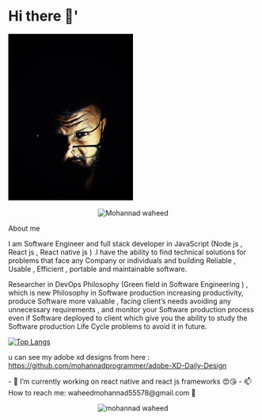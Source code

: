 # Hi there 👋'
<p align="left"><img src="m1.jpg" width="50%"  style="object-fit: cover; object-position: -20% 0;" />
</p>

<p align="center"> <img src="https://komarev.com/ghpvc/?username=mohannadprogrammer" alt="Mohannad waheed" /> </p>
<p align="left" >
<p>About me</p> 	
I am Software Engineer and full stack developer in JavaScript (Node js , React js , React native js ) .I have the ability to find technical solutions for problems that face any Company  or individuals and building Reliable  , Usable , Efficient , portable and maintainable  software.

Researcher  in DevOps Philosophy (Green field in Software Engineering ) , which is new  Philosophy in Software production increasing productivity, produce Software more valuable , facing client’s needs avoiding any unnecessary  requirements , and monitor  your Software production process even if Software deployed to client which  give you the ability to study the Software production Life Cycle  problems to avoid it in future.  
</p>



[![Top Langs](https://github-readme-stats.vercel.app/api/top-langs/?username=mohannadprogrammer&layout=compact&theme=cobalt)](https://github.com/mohannadprogrammer/)


u can see my adobe xd designs from here : https://github.com/mohannadprogrammer/adobe-XD-Daily-Design


<per align="center">
- 🔭 I’m currently working on react native and react js frameworks 😍😘
- 📫 How to reach me: waheedmohannad55578@gmail.com 👾
 </per>
 <p align="center">
 <img src="https://github-readme-stats.vercel.app/api?username=mohannadprogrammer&show_icons=true" alt="mohannad waheed " /> 
</p> 
